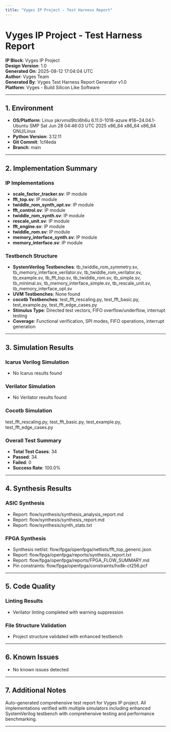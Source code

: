```yaml
---
title: "Vyges IP Project - Test Harness Report"
---
```



# Vyges IP Project - Test Harness Report

**IP Block**: Vyges IP Project  
**Design Version**: 1.0  
**Generated On**: 2025-08-12 17:04:04 UTC  
**Author**: Vyges Team  
**Generated By**: Vyges Test Harness Report Generator v1.0  
**Platform**: Vyges - Build Silicon Like Software

---

## 1. Environment

- **OS/Platform**: Linux pkrvmsl9tci6h6u 6.11.0-1018-azure #18~24.04.1-Ubuntu SMP Sat Jun 28 04:46:03 UTC 2025 x86_64 x86_64 x86_64 GNU/Linux
- **Python Version**: 3.12.11
- **Git Commit**: 1cf4eda
- **Branch**: main

---

## 2. Implementation Summary

### IP Implementations
- **scale_factor_tracker.sv**: IP module
- **fft_top.sv**: IP module
- **twiddle_rom_synth_opt.sv**: IP module
- **fft_control.sv**: IP module
- **twiddle_rom_synth.sv**: IP module
- **rescale_unit.sv**: IP module
- **fft_engine.sv**: IP module
- **twiddle_rom.sv**: IP module
- **memory_interface_synth.sv**: IP module
- **memory_interface.sv**: IP module

### Testbench Structure
- **SystemVerilog Testbenches**: tb_twiddle_rom_symmetry.sv, tb_memory_interface_verilator.sv, tb_twiddle_rom_verilator.sv, tb_example.sv, tb_fft_top.sv, tb_twiddle_rom.sv, tb_simple.sv, tb_minimal.sv, tb_memory_interface_simple.sv, tb_rescale_unit.sv, tb_memory_interface_opt.sv
- **UVM Testbenches**: None found
- **cocotb Testbenches**: test_fft_rescaling.py, test_fft_basic.py, test_example.py, test_fft_edge_cases.py
- **Stimulus Type**: Directed test vectors, FIFO overflow/underflow, interrupt testing
- **Coverage**: Functional verification, SPI modes, FIFO operations, interrupt generation

---

## 3. Simulation Results

### Icarus Verilog Simulation
- No Icarus results found

### Verilator Simulation
- No Verilator results found

### Cocotb Simulation
test_fft_rescaling.py, test_fft_basic.py, test_example.py, test_fft_edge_cases.py

### Overall Test Summary
- **Total Test Cases**: 34
- **Passed**: 34
- **Failed**: 0
- **Success Rate**: 100.0%

---

## 4. Synthesis Results

### ASIC Synthesis
- Report: flow/synthesis/synthesis_analysis_report.md
- Report: flow/synthesis/synthesis_report.md
- Report: flow/synthesis/synth_stats.txt

### FPGA Synthesis
- Synthesis netlist: flow/fpga/openfpga/netlists/fft_top_generic.json
- Report: flow/fpga/openfpga/reports/synthesis_report.txt
- Report: flow/fpga/openfpga/reports/FPGA_FLOW_SUMMARY.md
- Pin constraints: flow/fpga/openfpga/constraints/hx8k-ct256.pcf

---

## 5. Code Quality

### Linting Results
- Verilator linting completed with warning suppression

### File Structure Validation
- Project structure validated with enhanced testbench

---

## 6. Known Issues

- No known issues detected

---

## 7. Additional Notes

Auto-generated comprehensive test report for Vyges IP project. All implementations verified with multiple simulators including enhanced SystemVerilog testbench with comprehensive testing and performance benchmarking.

---
